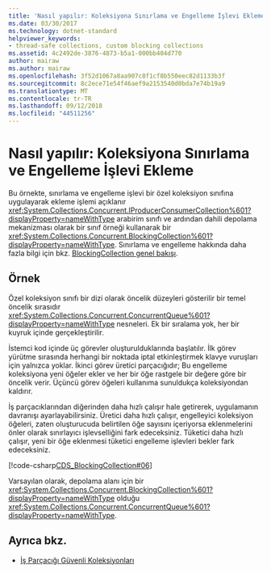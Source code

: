 ```yaml
---
title: 'Nasıl yapılır: Koleksiyona Sınırlama ve Engelleme İşlevi Ekleme'
ms.date: 03/30/2017
ms.technology: dotnet-standard
helpviewer_keywords:
- thread-safe collections, custom blocking collections
ms.assetid: 4c2492de-3876-4873-b5a1-000bb404d770
author: mairaw
ms.author: mairaw
ms.openlocfilehash: 3f52d1067a8aa907c8f1cf8b550eec82d1133b3f
ms.sourcegitcommit: 8c2ece71e54f46aef9a2153540d0bda7e74b19a9
ms.translationtype: MT
ms.contentlocale: tr-TR
ms.lasthandoff: 09/12/2018
ms.locfileid: "44511256"
---
```

# <a name="how-to-add-bounding-and-blocking-functionality-to-a-collection"></a>Nasıl yapılır: Koleksiyona Sınırlama ve Engelleme İşlevi Ekleme
Bu örnekte, sınırlama ve engelleme işlevi bir özel koleksiyon sınıfına uygulayarak ekleme işlemi açıklanır <xref:System.Collections.Concurrent.IProducerConsumerCollection%601?displayProperty=nameWithType> arabirim sınıfı ve ardından dahili depolama mekanizması olarak bir sınıf örneği kullanarak bir <xref:System.Collections.Concurrent.BlockingCollection%601?displayProperty=nameWithType>. Sınırlama ve engelleme hakkında daha fazla bilgi için bkz. [BlockingCollection genel bakışı](../../../../docs/standard/collections/thread-safe/blockingcollection-overview.md).  
  
## <a name="example"></a>Örnek  
 Özel koleksiyon sınıfı bir dizi olarak öncelik düzeyleri gösterilir bir temel öncelik sırasıdır <xref:System.Collections.Concurrent.ConcurrentQueue%601?displayProperty=nameWithType> nesneleri. Ek bir sıralama yok, her bir kuyruk içinde gerçekleştirilir.  
  
 İstemci kod içinde üç görevler oluşturulduklarında başlatılır. İlk görev yürütme sırasında herhangi bir noktada iptal etkinleştirmek klavye vuruşları için yalnızca yoklar. İkinci görev üretici parçacığıdır; Bu engelleme koleksiyona yeni öğeler ekler ve her bir öğe rastgele bir değere göre bir öncelik verir. Üçüncü görev öğeleri kullanıma sunuldukça koleksiyondan kaldırır.  
  
 İş parçacıklarından diğerinden daha hızlı çalışır hale getirerek, uygulamanın davranışı ayarlayabilirsiniz. Üretici daha hızlı çalışır, engelleyici koleksiyon öğeleri, zaten oluşturucuda belirtilen öğe sayısını içeriyorsa eklenmelerini önler olarak sınırlayıcı işlevselliğini fark edeceksiniz. Tüketici daha hızlı çalışır, yeni bir öğe eklenmesi tüketici engelleme işlevleri bekler fark edeceksiniz.  
  
 [!code-csharp[CDS_BlockingCollection#06](../../../../samples/snippets/csharp/VS_Snippets_Misc/cds_blockingcollection/cs/prodcon.cs#06)]  
  
 Varsayılan olarak, depolama alanı için bir <xref:System.Collections.Concurrent.BlockingCollection%601?displayProperty=nameWithType> olduğu <xref:System.Collections.Concurrent.ConcurrentQueue%601?displayProperty=nameWithType>.  
  
## <a name="see-also"></a>Ayrıca bkz.

- [İş Parçacığı Güvenli Koleksiyonları](../../../../docs/standard/collections/thread-safe/index.md)
